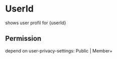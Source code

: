 # UserId
shows user profil for {userId}

## Permission
depend on user-privacy-settings:
Public | Member+

